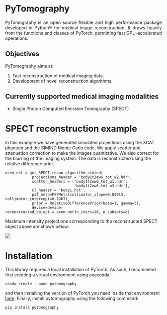 # PyTomography

<p style='text-align: justify;'>
PyTomography is an open source flexible and high performance package developed in Python&reg for medical image reconstruction. It draws heavily from the functions and classes of PyTorch, permitting fast GPU-accelerated operations. 

## Objectives
PyTomography aims at:
1.  Fast reconstruction of medical imaging data. 
2.  Development of novel reconstruction algorithms. 

## Currently supported medical imaging modalities
* Single Photon Computed Emission Tomography (SPECT)

# SPECT reconstruction example
In this example we have generated simulated projections using the XCAT phantom and the SIMIND Monte Carlo code. We apply scatter and attenuation correction to make the images quantitative. We also correct for the blurring of the imaging system. The data is reconstructed using the relative difference prior.

```
osem_net = get_SPECT_recon_algorithm_simind(
            projections_header = 'body1t2ew6_tot_w2.hdr',
            scatter_headers = ['body1t2ew6_tot_w1.hdr',
                               'body1t2ew6_tot_w3.hdr'],
            CT_header = 'body1.hct',
            psf_meta=PSFMeta(collimator_slope=0.03013, collimator_intercept=0.1967),
            prior = RelativeDifferencePrior(beta=1, gamma=5),
            device=device)
reconstructed_object = osem_net(n_iters=10, n_subsets=8)                 
```

Maximum intensity projections corresponding to the reconstructed SPECT object above are shown below:

![](images/sample_MIPa.png)

# Installation

This library requires a local installation of PyTorch. As such, I recommend first creating a virtual environment using anaconda:

```
conda create --name pytomography
```

and then installing the version of PyTorch you need inside that environment [here](https://pytorch.org/get-started/locally/). Finally, install pytomography using the following command:

```
pip install pytomography
```

